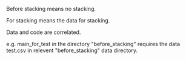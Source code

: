 Before stacking means no stacking.

For stacking means the data for stacking.

Data and code are correlated.

e.g. main_for_test in the directory "before_stacking" requires the data test.csv in relevent "before_stacking" data directory.
